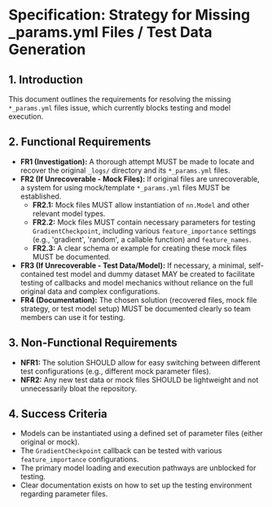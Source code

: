 # Specification: Strategy for Missing _params.yml Files / Test Data Generation

## 1. Introduction
This document outlines the requirements for resolving the missing `*_params.yml` files issue, which currently blocks testing and model execution.

## 2. Functional Requirements

*   **FR1 (Investigation):** A thorough attempt MUST be made to locate and recover the original `_logs/` directory and its `*_params.yml` files.
*   **FR2 (If Unrecoverable - Mock Files):** If original files are unrecoverable, a system for using mock/template `*_params.yml` files MUST be established.
    *   **FR2.1:** Mock files MUST allow instantiation of `nn.Model` and other relevant model types.
    *   **FR2.2:** Mock files MUST contain necessary parameters for testing `GradientCheckpoint`, including various `feature_importance` settings (e.g., 'gradient', 'random', a callable function) and `feature_names`.
    *   **FR2.3:** A clear schema or example for creating these mock files MUST be documented.
*   **FR3 (If Unrecoverable - Test Data/Model):** If necessary, a minimal, self-contained test model and dummy dataset MAY be created to facilitate testing of callbacks and model mechanics without reliance on the full original data and complex configurations.
*   **FR4 (Documentation):** The chosen solution (recovered files, mock file strategy, or test model setup) MUST be documented clearly so team members can use it for testing.

## 3. Non-Functional Requirements

*   **NFR1:** The solution SHOULD allow for easy switching between different test configurations (e.g., different mock parameter files).
*   **NFR2:** Any new test data or mock files SHOULD be lightweight and not unnecessarily bloat the repository.

## 4. Success Criteria

*   Models can be instantiated using a defined set of parameter files (either original or mock).
*   The `GradientCheckpoint` callback can be tested with various `feature_importance` configurations.
*   The primary model loading and execution pathways are unblocked for testing.
*   Clear documentation exists on how to set up the testing environment regarding parameter files.
